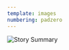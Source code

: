 ```yaml
---
template: images
numbering: padzero
---
```


![Story Summary](../../_Images/v07/StorySummary.jpg#.insert)
